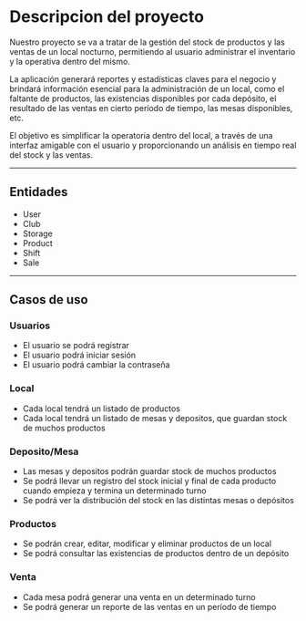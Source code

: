 # Descripcion del proyecto

Nuestro proyecto se va a tratar de la gestión del stock de productos y las ventas de un local nocturno, permitiendo al usuario administrar el inventario y la operativa dentro del mismo.

La aplicación generará reportes y estadísticas claves para el negocio y brindará información esencial para la administración de un local, como el faltante de productos, las existencias disponibles por cada depósito, el resultado de las ventas en cierto período de tiempo, las mesas disponibles, etc.

El objetivo es simplificar la operatoria dentro del local, a través de una interfaz amigable con el usuario y proporcionando un análisis en tiempo real del stock y las ventas.

---

## Entidades

- User
- Club
- Storage
- Product
- Shift
- Sale

---

## Casos de uso

### Usuarios

- El usuario se podrá registrar
- El usuario podrá iniciar sesión
- El usuario podrá cambiar la contraseña

### Local

- Cada local tendrá un listado de productos
- Cada local tendrá un listado de mesas y depositos, que guardan stock de muchos productos

### Deposito/Mesa

- Las mesas y depositos podrán guardar stock de muchos productos
- Se podrá llevar un registro del stock inicial y final de cada producto cuando empieza y termina un determinado turno
- Se podrá ver la distribución del stock en las distintas mesas o depósitos

### Productos

- Se podrán crear, editar, modificar y eliminar productos de un local
- Se podrá consultar las existencias de productos dentro de un depósito

### Venta

- Cada mesa podrá generar una venta en un determinado turno
- Se podrá generar un reporte de las ventas en un período de tiempo
